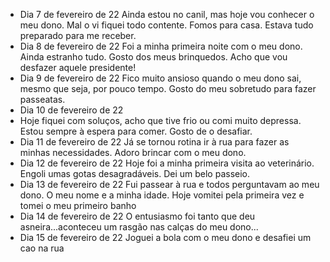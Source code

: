 - Dia 7 de fevereiro de 22
Ainda estou no canil, mas hoje vou conhecer o meu dono.
Mal o vi fiquei todo contente. Fomos para casa.
Estava tudo preparado para me receber.
- Dia 8 de fevereiro de 22
Foi a minha primeira noite com o meu dono. Ainda estranho tudo. 
Gosto dos meus brinquedos. Acho que vou desfazer aquele presidente!
- Dia 9 de fevereiro de 22
Fico muito ansioso quando o meu dono sai, mesmo que seja, por pouco tempo.
Gosto do meu sobretudo para fazer passeatas.
- Dia 10 de fevereiro de 22
- Hoje fiquei com soluços, acho que tive frio ou comi muito depressa.
Estou sempre à espera para comer. Gosto de o desafiar.
- Dia 11 de fevereiro de 22
Já se tornou rotina ir à rua para fazer as minhas necessidades.
Adoro brincar com o meu dono. 
- Dia 12 de fevereiro de 22
 Hoje foi a minha primeira visita ao veterinário. 
Engoli umas gotas desagradáveis. Dei um belo passeio.
- Dia 13 de fevereiro de 22
Fui passear à rua e todos perguntavam ao meu dono. 
O meu nome e a minha idade.
Hoje vomitei pela primeira vez e tomei o meu primeiro banho
- Dia 14 de fevereiro de 22
O entusiasmo foi tanto que deu asneira...aconteceu um rasgão nas calças do meu dono...
- Dia 15 de fevereiro de 22
Joguei a bola com o meu dono e desafiei um cao na rua
